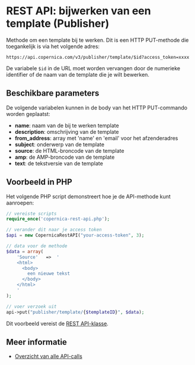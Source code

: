 # REST API: bijwerken van een template (Publisher)

Methode om een template bij te werken. Dit is een HTTP PUT-methode die toegankelijk is via het volgende adres:

`https://api.copernica.com/v3/publisher/template/$id?access_token=xxxx`

De variabele `$id` in de URL moet worden vervangen door de numerieke identifier
of de naam van de template die je wilt bewerken.

## Beschikbare parameters

De volgende variabelen kunnen in de body van het HTTP PUT-commando worden
geplaatst:

* **name**: naam van de bij te werken template
* **description**: omschrijving van de template
* **from_address**: array met 'name' en 'email' voor het afzenderadres
* **subject**: onderwerp van de template
* **source**: de HTML-broncode van de template
* **amp**: de AMP-broncode van de template
* **text**: de tekstversie van de template

## Voorbeeld in PHP

Het volgende PHP script demonstreert hoe je de API-methode kunt aanroepen:

```php
// vereiste scripts
require_once('copernica-rest-api.php');

// verander dit naar je access token
$api = new CopernicaRestAPI("your-access-token", 3);

// data voor de methode
$data = array(
    'Source'   =>  '
    <html>
      <body>
        een nieuwe tekst
      </body>
    </html>
    '
);

// voer verzoek uit
api->put("publisher/template/{$templateID}", $data);
```

Dit voorbeeld vereist de [REST API-klasse](rest-php).

## Meer informatie

* [Overzicht van alle API-calls](rest-api)

